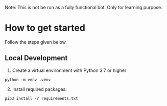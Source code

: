 Note: This is not be run as a fully functional bot. Only for learning purpose.
# How to get started
Follow the steps given below

## Local Development

1. Create a virtual environment with Python 3.7 or higher
```
python -m venv .venv

```
2. Install required packages:

```
pip3 install -r requirements.txt
```

